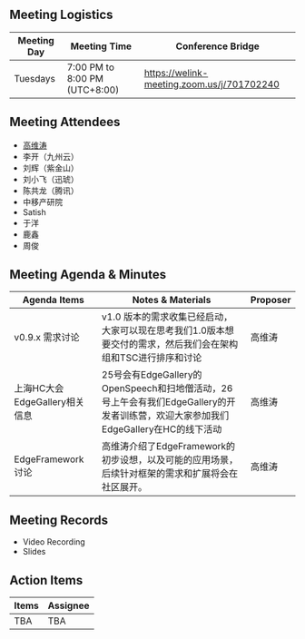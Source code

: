## Meeting Logistics

| Meeting Day  |  Meeting Time  | Conference Bridge  |
|---|---|---|
| Tuesdays  | 7:00 PM to 8:00 PM (UTC+8:00)   |  https://welink-meeting.zoom.us/j/701702240  |


## Meeting Attendees
- [高维涛](https://gitee.com/Gao_Victor)
- 李开（九州云）
- 刘辉（紫金山）
- 刘小飞（迅琥）
- 陈共龙（腾讯）
- 中移产研院
- Satish
- 于洋
- 鹿鑫
- 周俊

## Meeting Agenda & Minutes
|  Agenda Items  |  Notes & Materials   |  Proposer |
|---|---|---|
|  v0.9.x 需求讨论   |  v1.0 版本的需求收集已经启动，大家可以现在思考我们1.0版本想要交付的需求，然后我们会在架构组和TSC进行排序和讨论  | 高维涛 |
|  上海HC大会EdgeGallery相关信息   |  25号会有EdgeGallery的OpenSpeech和扫地僧活动，26号上午会有我们EdgeGallery的开发者训练营，欢迎大家参加我们EdgeGallery在HC的线下活动  | 高维涛 |
|  EdgeFramework 讨论   |   高维涛介绍了EdgeFramework的初步设想，以及可能的应用场景，后续针对框架的需求和扩展将会在社区展开。  | 高维涛 |


## Meeting Records
- Video Recording
- Slides


## Action Items
|  Items | Assignee   |
|---|---|
| TBA  | TBA |
